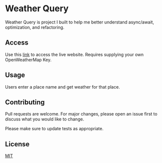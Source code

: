 # Weather Query

Weather Query is project I built to help me better understand async/await, optimization, and refactoring. 

## Access

Use this [link](https://mingos1.github.io/Weather-app-refactor/) to access the live website. 
Requires supplying your own OpenWeatherMap Key.

## Usage

Users enter a place name and get weather for that place.

## Contributing
Pull requests are welcome. For major changes, please open an issue first to discuss what you would like to change.

Please make sure to update tests as appropriate.

## License
[MIT](https://choosealicense.com/licenses/mit/)